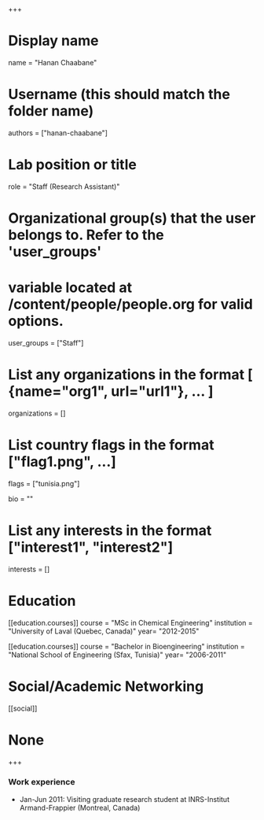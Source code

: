 +++
# Display name
name = "Hanan Chaabane"

# Username (this should match the folder name)
authors = ["hanan-chaabane"]

# Lab position or title
role = "Staff (Research Assistant)"

# Organizational group(s) that the user belongs to. Refer to the 'user_groups'
# variable located at /content/people/people.org for valid options.
user_groups = ["Staff"]

# List any organizations in the format [ {name="org1", url="url1"}, ... ]
organizations = []

# List country flags in the format ["flag1.png", ...]
flags = ["tunisia.png"]

bio = ""

# List any interests in the format ["interest1", "interest2"]
interests = []

# Education 
[[education.courses]]
  course = "MSc in Chemical Engineering"
  institution = "University of Laval (Quebec, Canada)"
  year= "2012-2015"

[[education.courses]]
  course = "Bachelor in Bioengineering"
  institution = "National School of Engineering (Sfax, Tunisia)"
  year= "2006-2011"
  
# Social/Academic Networking
[[social]]
# None
+++

### Work experience
- Jan-Jun 2011: Visiting graduate research student at INRS-Institut
  Armand-Frappier (Montreal, Canada)
